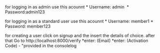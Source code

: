for logging in as admin use this acounnt
    * Username: admin 
    * Password:admin123

for logging in as a standard user use this acounnt
    * Username: member1
    * Password: member123

for creating a user click on signup and the insert the details of choice.
after that Go to http://localhost:8000/verify
    *enter: (Email)
    *enter: (Activation Code) - "provided in the consolelog